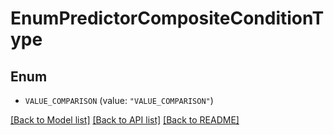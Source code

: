 # EnumPredictorCompositeConditionType

## Enum


* `VALUE_COMPARISON` (value: `"VALUE_COMPARISON"`)


[[Back to Model list]](../README.md#documentation-for-models) [[Back to API list]](../README.md#documentation-for-api-endpoints) [[Back to README]](../README.md)


